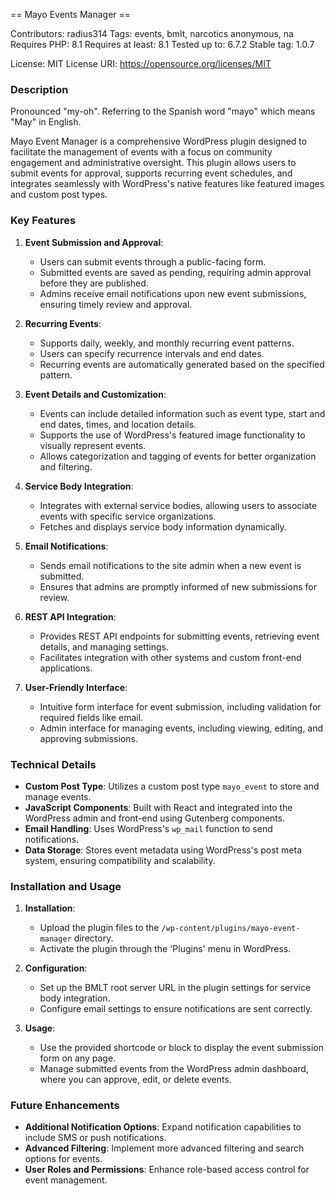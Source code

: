 == Mayo Events Manager ==

Contributors: radius314
Tags: events, bmlt, narcotics anonymous, na
Requires PHP: 8.1
Requires at least: 8.1
Tested up to: 6.7.2
Stable tag: 1.0.7

License: MIT
License URI: https://opensource.org/licenses/MIT

### Description

Pronounced "my-oh".  Referring to the Spanish word "mayo" which means "May" in English.

Mayo Event Manager is a comprehensive WordPress plugin designed to facilitate the management of events with a focus on community engagement and administrative oversight. This plugin allows users to submit events for approval, supports recurring event schedules, and integrates seamlessly with WordPress's native features like featured images and custom post types.

### Key Features

1. **Event Submission and Approval**:
   - Users can submit events through a public-facing form.
   - Submitted events are saved as pending, requiring admin approval before they are published.
   - Admins receive email notifications upon new event submissions, ensuring timely review and approval.

2. **Recurring Events**:
   - Supports daily, weekly, and monthly recurring event patterns.
   - Users can specify recurrence intervals and end dates.
   - Recurring events are automatically generated based on the specified pattern.

3. **Event Details and Customization**:
   - Events can include detailed information such as event type, start and end dates, times, and location details.
   - Supports the use of WordPress's featured image functionality to visually represent events.
   - Allows categorization and tagging of events for better organization and filtering.

4. **Service Body Integration**:
   - Integrates with external service bodies, allowing users to associate events with specific service organizations.
   - Fetches and displays service body information dynamically.

5. **Email Notifications**:
   - Sends email notifications to the site admin when a new event is submitted.
   - Ensures that admins are promptly informed of new submissions for review.

6. **REST API Integration**:
   - Provides REST API endpoints for submitting events, retrieving event details, and managing settings.
   - Facilitates integration with other systems and custom front-end applications.

7. **User-Friendly Interface**:
   - Intuitive form interface for event submission, including validation for required fields like email.
   - Admin interface for managing events, including viewing, editing, and approving submissions.

### Technical Details

- **Custom Post Type**: Utilizes a custom post type `mayo_event` to store and manage events.
- **JavaScript Components**: Built with React and integrated into the WordPress admin and front-end using Gutenberg components.
- **Email Handling**: Uses WordPress's `wp_mail` function to send notifications.
- **Data Storage**: Stores event metadata using WordPress's post meta system, ensuring compatibility and scalability.

### Installation and Usage

1. **Installation**:
   - Upload the plugin files to the `/wp-content/plugins/mayo-event-manager` directory.
   - Activate the plugin through the 'Plugins' menu in WordPress.

2. **Configuration**:
   - Set up the BMLT root server URL in the plugin settings for service body integration.
   - Configure email settings to ensure notifications are sent correctly.

3. **Usage**:
   - Use the provided shortcode or block to display the event submission form on any page.
   - Manage submitted events from the WordPress admin dashboard, where you can approve, edit, or delete events.

### Future Enhancements

- **Additional Notification Options**: Expand notification capabilities to include SMS or push notifications.
- **Advanced Filtering**: Implement more advanced filtering and search options for events.
- **User Roles and Permissions**: Enhance role-based access control for event management.
